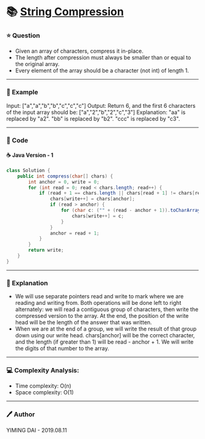 # :books: [String Compression](https://leetcode.com/problems/string-compression/)

### :star: Question

- Given an array of characters, compress it in-place.
- The length after compression must always be smaller than or equal to the original array.
- Every element of the array should be a character (not int) of length 1.



--- 

### :car: Example

Input:
["a","a","b","b","c","c","c"]
Output:
Return 6, and the first 6 characters of the input array should be: ["a","2","b","2","c","3"]
Explanation:
"aa" is replaced by "a2". "bb" is replaced by "b2". "ccc" is replaced by "c3".

---

### :hammer: Code

#### :coffee: Java Version - 1

```java
class Solution {
    public int compress(char[] chars) {
        int anchor = 0, write = 0;
        for (int read = 0; read < chars.length; read++) {
            if (read + 1 == chars.length || chars[read + 1] != chars[read]) {
                chars[write++] = chars[anchor];
                if (read > anchor) {
                    for (char c: ("" + (read - anchor + 1)).toCharArray()) {
                        chars[write++] = c;
                    }
                }
                anchor = read + 1;
            }
        }
        return write;
    }
}
```



---

### :pencil: Explanation

- We will use separate pointers read and write to mark where we are reading and writing from. Both operations will be done left to right alternately: we will read a contiguous group of characters, then write the compressed version to the array. At the end, the position of the write head will be the length of the answer that was written.
- When we are at the end of a group, we will write the result of that group down using our write head. chars[anchor] will be the correct character, and the length (if greater than 1) will be read - anchor + 1. We will write the digits of that number to the array.

---

### :computer: Complexity Analysis:

- Time complexity: O(n)
- Space complexity: O(1)

---

### :pen: Author

YIMING DAI - 2019.08.11
